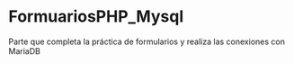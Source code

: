 # FormuariosPHP_Mysql
Parte que completa la práctica de formularios y realiza las conexiones con MariaDB
